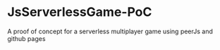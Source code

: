 # JsServerlessGame-PoC
A proof of concept for a serverless multiplayer game using peerJs and github pages
